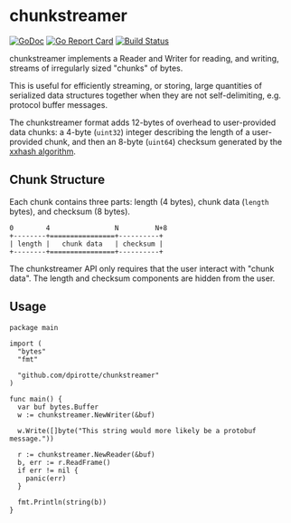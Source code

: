 # chunkstreamer

[![GoDoc](https://godoc.org/github.com/dpirotte/chunkstreamer?status.svg)](https://godoc.org/github.com/dpirotte/chunkstreamer)
[![Go Report
Card](https://goreportcard.com/badge/github.com/dpirotte/go-chunkstreamer)](https://goreportcard.com/report/github.com/dpirotte/go-chunkstreamer)
[![Build
Status](https://travis-ci.org/dpirotte/go-chunkstreamer.svg?branch=master)](https://travis-ci.org/dpirotte/go-chunkstreamer)

chunkstreamer implements a Reader and Writer for reading, and writing, streams
of irregularly sized "chunks" of bytes.

This is useful for efficiently streaming, or storing, large quantities of
serialized data structures together when they are not self-delimiting, e.g.
protocol buffer messages.

The chunkstreamer format adds 12-bytes of overhead to user-provided data chunks:
a 4-byte (`uint32`) integer describing the length of a user-provided chunk, and
then an 8-byte (`uint64`) checksum generated by the [xxhash
algorithm](https://cyan4973.github.io/xxHash/).

## Chunk Structure

Each chunk contains three parts: length (4 bytes), chunk data (`length` bytes),
and checksum (8 bytes).

```
0        4                N         N+8
+--------+================+----------+
| length |   chunk data   | checksum |
+--------+================+----------+
```

The chunkstreamer API only requires that the user interact with "chunk data". The
length and checksum components are hidden from the user.

## Usage

```
package main

import (
  "bytes"
  "fmt"

  "github.com/dpirotte/chunkstreamer"
)

func main() {
  var buf bytes.Buffer
  w := chunkstreamer.NewWriter(&buf)

  w.Write([]byte("This string would more likely be a protobuf message."))

  r := chunkstreamer.NewReader(&buf)
  b, err := r.ReadFrame()
  if err != nil {
    panic(err)
  }

  fmt.Println(string(b))
}

```
